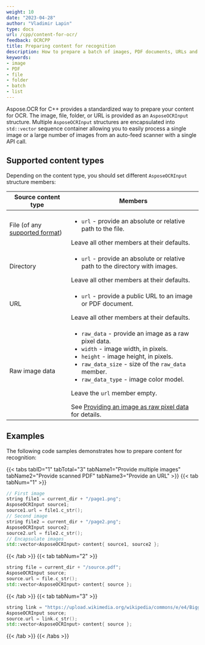 ```yaml
---
weight: 10
date: "2023-04-28"
author: "Vladimir Lapin"
type: docs
url: /cpp/content-for-ocr/
feedback: OCRCPP
title: Preparing content for recognition
description: How to prepare a batch of images, PDF documents, URLs and other content for recognition.
keywords:
- image
- PDF
- file
- folder
- batch
- list
---
```


Aspose.OCR for C++ provides a standardized way to prepare your content for OCR. The image, file, folder, or URL is provided as an `AsposeOCRInput` structure. Multiple `AsposeOCRInput` structures are encapsulated into `std::vector` sequence container allowing you to easily process a single image or a large number of images from an auto-feed scanner with a single API call.

## Supported content types

Depending on the content type, you should set different `AsposeOCRInput` structure members:

Source content type | Members
------------------- | -------
File (of any [supported format](/ocr/cpp/supported-file-formats/)) | <ul><li>`url` - provide an absolute or relative path to the file.</li></ul>Leave all other members at their defaults.
Directory | <ul><li>`url` - provide an absolute or relative path to the directory with images.</li></ul>Leave all other members at their defaults.
URL | <ul><li>`url` - provide a public URL to an image or PDF document.</li></ul>Leave all other members at their defaults.
Raw image data | <ul><li>`raw_data` - provide an image as a raw pixel data.</li><li>`width` - image width, in pixels.</li><li>`height` - image height, in pixels.</li><li>`raw_data_size` - size of the `raw_data` member.</li><li>`raw_data_type` - image color model.</li></ul><p>Leave the `url` member empty.</p>See [Providing an image as raw pixel data](/ocr/cpp/content-for-ocr/image-by-pixel/) for details.

## Examples

The following code samples demonstrates how to prepare content for recognition:

{{< tabs tabID="1" tabTotal="3" tabName1="Provide multiple images" tabName2="Provide scanned PDF" tabName3="Provide an URL" >}}
{{< tab tabNum="1" >}}
```cpp
// First image
string file1 = current_dir + "/page1.png";
AsposeOCRInput source1;
source1.url = file1.c_str();
// Second image
string file2 = current_dir + "/page2.png";
AsposeOCRInput source2;
source2.url = file2.c_str();
// Encapsulate images
std::vector<AsposeOCRInput> content{ source1, source2 };
```
{{< /tab >}}
{{< tab tabNum="2" >}}
```cpp
string file = current_dir + "/source.pdf";
AsposeOCRInput source;
source.url = file.c_str();
std::vector<AsposeOCRInput> content{ source };
```
{{< /tab >}}
{{< tab tabNum="3" >}}
```cpp
string link = "https://upload.wikimedia.org/wikipedia/commons/e/e4/Biggle_horse_book_%28Page_45%29_BHL23865068.jpg";
AsposeOCRInput source;
source.url = link.c_str();
std::vector<AsposeOCRInput> content{ source };
```
{{< /tab >}}
{{< /tabs >}}
